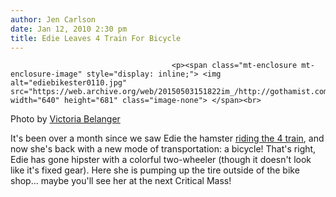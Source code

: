 ```yaml
---
author: Jen Carlson
date: Jan 12, 2010 2:30 pm
title: Edie Leaves 4 Train For Bicycle
---
```


	
										<p><span class="mt-enclosure mt-enclosure-image" style="display: inline;"> <img alt="ediebikester0110.jpg" src="https://web.archive.org/web/20150503151822im_/http://gothamist.com/attachments/arts_jen/ediebikester0110.jpg" width="640" height="681" class="image-none"> </span><br>
<span class="photo_caption">Photo by <a href="https://web.archive.org/web/20150503151822/http://www.flickr.com/photos/victoriabelanger/4268298696/">Victoria Belanger</a></span></p>

<p>It&apos;s been over a month since we saw Edie the hamster <a href="https://web.archive.org/web/20150503151822/http://gothamist.com/2009/12/01/hamster_rides_the_4_train.php">riding the 4 train</a>, and now she&apos;s back with a new mode of transportation: a bicycle! That&apos;s right, Edie has gone hipster with a colorful two-wheeler (though it doesn&apos;t look like it&apos;s fixed gear). Here she is pumping up the tire outside of the bike shop... maybe you&apos;ll see her at the next Critical Mass!</p>					
										
									
				